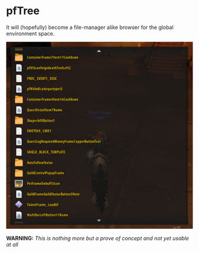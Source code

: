 # pfTree

It will (hopefully) become a file-manager alike browser for the global environment space.

![preview](./preview.jpg)

**WARNING:** *This is nothing more but a prove of concept and not yet usable at all*

